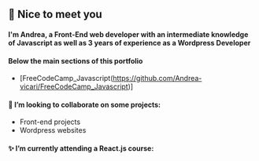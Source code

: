 ## :wave: Nice to meet you
#### I'm Andrea, a Front-End web developer with an intermediate knowledge of Javascript as well as 3 years of experience as a Wordpress Developer
#### Below the main sections of this portfolio
-  [FreeCodeCamp_Javascript(https://github.com/Andrea-vicari/FreeCodeCamp_Javascript)]
#### 🔭 I’m looking to collaborate on some projects:
- Front-end projects
- Wordpress websites
#### ✨ I’m currently attending a React.js course:

